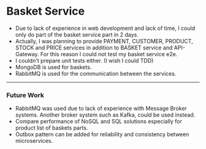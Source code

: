 # Basket Service

* Due to lack of experience in web development and lack of time, I could only do part of the basket service part in 2 days.
* Actually, I was planning to provide PAYMENT, CUSTOMER, PRODUCT, STOCK and PRICE services in addition to BASKET service and API-Gateway. For this reason I could not test my basket service e2e.
* I couldn't prepare unit tests either. (I wish I could TDD)
* MongoDB is used for baskets.
* RabbitMQ is used for the communication between the services.

---

### Future Work
* RabbitMQ was used due to lack of experience with Message Broker systems. Another broker system such as Kafka, could be used instead.
* Compare performance of NoSQL and SQL solutions especially for product list of baskets parts.
* Outbox pattern can be added for reliability and consistency between microservices.
 